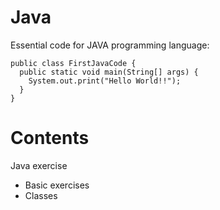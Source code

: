 # Java

Essential code for JAVA programming language: 

    public class FirstJavaCode {
      public static void main(String[] args) {
        System.out.print("Hello World!!");
      }
    }

# Contents
Java exercise 
- Basic exercises
- Classes


